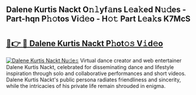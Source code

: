 ## Dalene Kurtis Nackt O𝚗𝚕yf𝚊ns L𝚎a𝚔ed N𝚞𝚍es - Part-hqn P𝚑𝚘tos Vi𝚍𝚎o - H𝚘𝚝 Part L𝚎a𝚔s K7McS

# <h2><a href="http://kf60mdf.oniu.top/?m=Dalene+Kurtis+Nackt">🔗👉 🔴 Dalene Kurtis Nackt P𝚑ot𝚘𝚜 V𝚒d𝚎o</a></h2>

[![Dalene Kurtis Nackt Nu𝚍e𝚜](https://i.imgur.com/0qMVB7G.gif)](http://kf60mdf.oniu.top/?m=Dalene+Kurtis+Nackt)
Virtual dance creator and web entertainer Dalene Kurtis Nackt, celebrated for disseminating dance and lifestyle inspiration through solo and collaborative performances and short videos. Dalene Kurtis Nackt's public persona radiates friendliness and sincerity, while the intricacies of his private life remain shrouded in enigma.  
